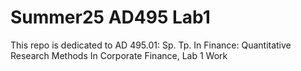 # Summer25 AD495 Lab1
This repo is dedicated to AD 495.01: Sp. Tp. In Finance: Quantitative Research Methods In Corporate Finance, Lab 1 Work
